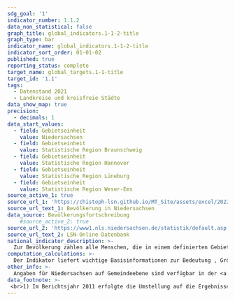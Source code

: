 ```yaml
---
sdg_goal: '1'
indicator_number: 1.1.2
data_non_statistical: false
graph_title: global_indicators.1-1-2-title
graph_type: bar
indicator_name: global_indicators.1-1-2-title
indicator_sort_order: 01-01-02
published: true
reporting_status: complete
target_name: global_targets.1-1-title
target_id: '1.1'
tags:
  - Datenstand 2021
  - Landkreise und kreisfreie Städte
data_show_map: true
precision:
  - decimals: 1
data_start_values:
  - field: Gebietseinheit
    value: Niedersachsen
  - field: Gebietseinheit
    value: Statistische Region Braunschweig
  - field: Gebietseinheit
    value: Statistische Region Hannover
  - field: Gebietseinheit
    value: Statistische Region Lüneburg
  - field: Gebietseinheit
    value: Statistische Region Weser-Ems
source_active_1: true
source_url_1: 'https://chistoph-lsn.github.io/MT_Site/assets/excel/2022_1-1-1.xlsx'
source_url_text_1: Bevölkerung in Niedersachsen
data_source: Bevölkerungsfortschreibung
    #source_active_2: true
source_url_2: 'https://www1.nls.niedersachsen.de/statistik/default.asp'
source_url_text_2: LSN-Online Datenbank
national_indicator_description: >-
  Zur Bevölkerung zählen alle Menschen, die in einem definierten Gebiet dauerhaft wohnen. Diese werden der Gemeinde zugerechnet, in der sie ihre alleinige Wohnung oder bei mehreren Wohnungen in verschiedenen Gemeinden ihren Erstwohnsitz haben („Bevölkerung am Ort der Hauptwohnung“). Zur Bevölkerung zählen auch die im Bundesgebiet gemeldeten Ausländerinnen und Ausländer (einschließlich Staatenlose). Nicht zur Bevölkerung gehören hingegen die Angehörigen der Stationierungsstreitkräfte sowie Angehörigen der ausländischen diplomatischen und konsularischen Vertretungen mit ihren Familienmitgliedern.
computation_calculations: >-
  Der Indikator liefert wichtige Basisinformationen zur Bedeutung , Größe und Entwicklung der kreisfreien Städte, kreisangehörigen Großstädte sowie der Landkreise und statistischen Regionen Niedersachsens. Die Fortschreibung des Bevölkerungsstandes wird, ausgehend von den Ergebnissen der jeweils letzten Volkszählung, aufgrund der Meldungen der Standesämter zu Geburten und Sterbefällen sowie der von den Einwohnermeldeämtern gemeldeten Angaben über Zu- und Fortzüge durchgeführt. Bei den hier dargestellten Bevölkerungsdaten bis 2010 handelt es sich um Fortschreibungszahlen, die auf Ergebnissen der Volkszählung 1987 basieren. Ab 2011 basieren die Bevölkerungsdaten auf der Fortschreibung der Ergebnisse des Zensus 2011. Die Angaben zum Bevölkerungsstand umfassen zum 31.12. eines jeden Jahres Geschlecht, Altersjahr und Staatsangehörigkeit (Deutsche, Ausländerinnen und Ausländer).
other_info: >-
  Angaben für Niedersachsen auf Gemeindeebene sind verfügbar in der <a href="https://www1.nls.niedersachsen.de/statistik/default.asp" target="_blank">LSN-Online Datenbank</a> (Statistische Erhebung > 100 Bevölkerungsfortschreibung), dem <a href="https://www.regionalmonitoring-statistik.niedersachsen.de/" target="_blank">Regionalmonitoring  Niedersachsen</a> sowie bundesweit in der Regionaldatenbank Deutschland. Methodische Erläuterungen finden sich fortlaufend in den halbjährlich erscheinenden <a href="https://www.statistik.niedersachsen.de/startseite/veroffentlichungen/statistische_berichte/statistische-berichte-niedersachsen-87713.html" target="_blank">Statistische Berichten Niedersachsen</a>: A I 2, Bevölkerung der Gemeinden.
data_footnote: >-
 <br>1) Im Berichtsjahr 2011 erfolgte die Umstellung auf die Ergebnisse des Zensus 2011 als neue Basis für die Bevölkerungsfortschreibung. Aufgrund der unterschiedlichen Fortschreibungsbasis ist die Vergleichbarkeit der einzelnen Jahre untereinander eingeschränkt.
---
```

